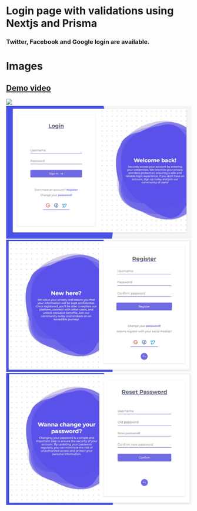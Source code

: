 # Login page with validations using Nextjs and Prisma

### Twitter, Facebook and Google login are available.

# Images

## [Demo video](https://www.loom.com/share/e8d9fa872b2143298f3b0dc1847f5095?sid=f63855cc-0d7a-4b25-9471-957eea5dceb8)   

<img src="./src/public/Login.gif">
<img src="./src/public/img1.jpg">
<img src="./src/public/img2.jpg">
<img src="./src/public/img3.jpg">
